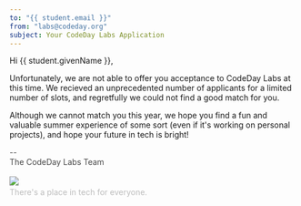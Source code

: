 ```yaml
---
to: "{{ student.email }}"
from: "labs@codeday.org"
subject: Your CodeDay Labs Application
---
```


Hi {{ student.givenName }},

Unfortunately, we are not able to offer you acceptance to CodeDay Labs at this time. We recieved an unprecedented number
of applicants for a limited number of slots, and regretfully we could not find a good match for you.

Although we cannot match you this year, we hope you find a fun and valuable summer experience of some sort (even if it's
working on personal projects), and hope your future in tech is bright!

<div>
<div style="color: #484848;">--<br />The CodeDay Labs Team</div>
<div><br /><img src="https://f1.codeday.org/logo.png" /><a style="color: #bdbdbd; text-decoration: none;" href="https://www.youtube.com/watch?v=GKNBurEnGow" target="_blank" rel="noopener noreferrer"><br />There's a place in tech for everyone.</a><a style="color: #bdbdbd; text-decoration: none;" href="https://www.youtube.com/watch?v=GKNBurEnGow" target="_blank" rel="noopener noreferrer"><br /></a></div>
</div>
